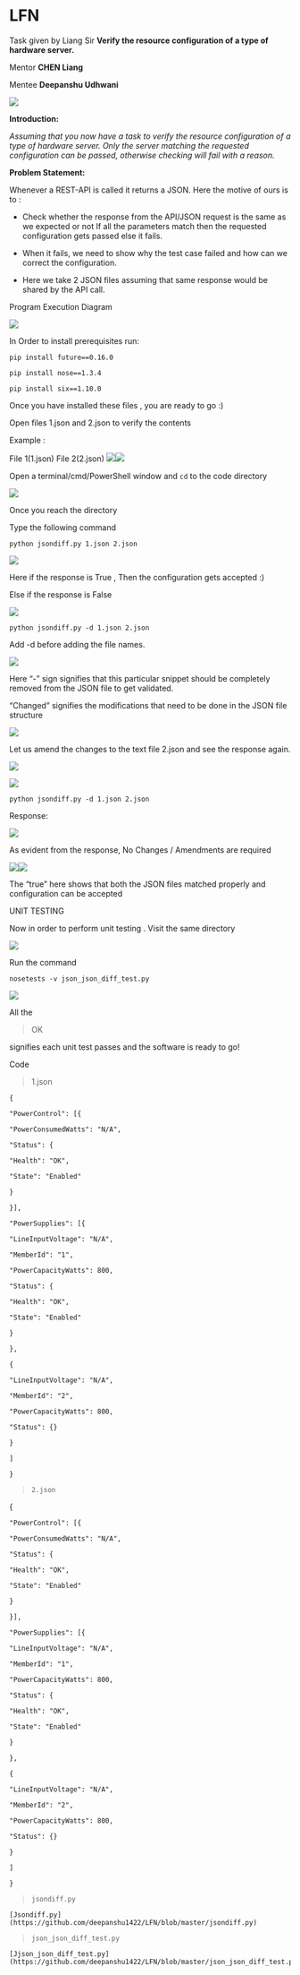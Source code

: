 # LFN
Task given by Liang Sir
**Verify the resource configuration of a type of hardware server.**

Mentor   **CHEN Liang**

Mentee  **Deepanshu Udhwani**

  
  
![](https://lh5.googleusercontent.com/gXC2zP4eYnx6ejy7PCXsUx4wcvEDxp6qo9FlJI0B2VhBXmqCudOvjNMOjyLLCGIK6vDAtlJbWDK-5mencibb6krLSRHUg12b2Nwx7unNLePknVU9oZC3HmYN2LtaWFXux4cIiXn5)  
  
  
  
  
  
  
  

**Introduction:**

*Assuming that you now have a task to verify the resource configuration of a type of hardware server.
Only the server matching the requested configuration can be passed, otherwise checking will fail with a reason.*

  
  
  
  
  
  

**Problem Statement:**

Whenever a REST-API is called it returns a JSON. Here the motive of ours is to :

  

-   Check whether the response from the API/JSON request is the same as we expected or not If all the parameters match then the requested configuration gets passed else it fails.
    

  

-   When it fails, we need to show why the test case failed and how can we correct the configuration.
    

  

-   Here we take 2 JSON files assuming that same response would be shared by the API call.
    

  

Program Execution Diagram

  
![](https://docs.google.com/drawings/u/1/d/ss05DuMtWWiWexZW_EO9Xpw/image?w=573&h=446&rev=1&ac=1&parent=1RN67tygwfQY5_rfpQr5hZ6C1bFB5zBKvfv3JT8elxus)  
  
  
  
  
  
  
  
  
  
  
  
  
  
  
  
  

In Order to install prerequisites run:

  
  

    pip install future==0.16.0
    
    pip install nose==1.3.4
    
    pip install six==1.10.0

  

  
  

Once you have installed these files , you are ready to go :)

  

Open files 1.json and 2.json to verify the contents

Example :

File 1(1.json) File 2(2.json) ![](https://lh5.googleusercontent.com/i6lwsW3z52IRWkOo-3Umo16UysUQCGfWfKB_kf4RRtcKtka2ZjsmWJPXQPhwG5IYxnZExrdM5esnZ9TlCieLofyLYIyztXlsNVKEHpIl2vwzvjz8Kdea1eJYwRvZMnR01ZIGfxND)![](https://lh3.googleusercontent.com/nfAC0pVX77POxPkUfBSDIyWoah78fqSm6x2Yf2zYk-ryuBKdaQMnCGssBxlvIhKXmGx5ukZt-gHCJG332SM38D6dp83ULwtIsmEx0dh0wsoKf1lyukMkrmdDBsZn37KX4VkMM6Pi)

  
  

Open a terminal/cmd/PowerShell window and `cd` to the code directory

  

![](https://lh6.googleusercontent.com/QVnG49ZhQwlubnW7C15flScT7mgccaq8LPnwYD3n06FtatYJzL_O8QdXOxinARfUA7mBKkvi0-EHZSNbx4lP2SP0DOEZ5-0VDW_Hccjzb3Nw-mINQmzKBW2YCuXuBSLvt8yG6JFt)

  

Once you reach the directory

Type the following command

  

    python jsondiff.py 1.json 2.json 

![](https://lh6.googleusercontent.com/5cBnVcxW7yhUW1qUR2F92dHsfRkcaDpvTjqcuuvJk_q-fMTQTkc8Fhrw5ZUPEf27Vzw5bUIyn6NT15qQpR_MQYtMhkbVcDq1p3VXwGn8jKRYixcyejfS7IaGSrNfwIwo35ITfHRb)

  

Here if the response is True , Then the configuration gets accepted :)

  

Else if the response is False

  

![](https://lh6.googleusercontent.com/0IwsdKktAs1JFFILWN0j7XfFtDl3ESVoAbnzXPP2JepWd1lB8A_B_Ghs_OzGgOcs6SMqnKOUUfL49GMnVurT5CPHK8tIopf5faLXOahfGXVoHnXvcYPCoUyQpEPAGkrxel64MPse)

  

    python jsondiff.py -d 1.json 2.json 

Add -d before adding the file names.

  
![](https://lh5.googleusercontent.com/GGHTwTS3WEl2-IinSxJopsR4GjCg_rp4JeqtMBxRObTevGOp821M3IGkC2Ztt_dnJRJj8QbSwxUy6INi-9qrlJm0Vpsm-4fWB05QD8YCHj0nt9j-dHe3Riks0F0ApAvTOHnyRjMp)

Here “-” sign signifies that this particular snippet should be completely removed from the JSON file to get validated.

“Changed” signifies the modifications that need to be done in the JSON file structure

  
  
![](https://lh6.googleusercontent.com/OhGWkv927zgVmmY6Gd5LxFSHUQudJzZ-7WTJ9epZP-uh2T9BKWJVtWqN9O55HYx9w5EBlyjElurQQLR91MT7flOzlKvRj1UknHDEdt1xtcoUGURpfMIgoLkXtH4cOX2Tns7Jo2Lz)  

Let us amend the changes to the text file 2.json and see the response again.

  

![](https://lh3.googleusercontent.com/N-aD5oUUXusehsSCZDS4kUry_Qv2DRm-BBl5I6YtvSMuxa9cRYWvndGxeIXEzS-91EsNs1sqen2DeXixhxLI0WDGXvRJGH8hYmFU-9jJQWfUj2DvP1tprAdwJapTGL46d9cerK1c)

![](https://lh3.googleusercontent.com/09dFAX9H7SRJGxn2zcb4pL9ISZU1aHvXu2zdV3lWbMKcTO0k9AA-znMbSFqcaXddpu4GcvaCulJx-_aH8OM5rO_c6kVVbYYkG0XZbNlSM435yDLawJxgIthLaY5fqvKvD07rvRkS)

    python jsondiff.py -d 1.json 2.json 

  

Response:

  
  
![](https://lh4.googleusercontent.com/Tk1xrGnJCKRvC9zLNcFOpQEgFBj8Q1niUnI6utQS0xf3sZD5FA_7p3AXWSoyz3RoIegfl-TD_tbxfqjR_sOXSbMa2-_BAeMVd_cHaScS4uctrvfRyhoC0XpEldB1Nbruy3FjsXOx)

As evident from the response, No Changes / Amendments are required

  

![](https://lh6.googleusercontent.com/SU75EenGNP5rzvz5uz2V-vttZRsLrLv9aNSdxLaOwHmHrU1WK-14zF3ssuIx87thiGaMBteK2zs_vQreBN-zEHAhcAjSZ-8tPw1BJKdgzUmMkV-IyyUT7Y9GdWHZhhC-tD_i5WTg)![](https://docs.google.com/drawings/u/1/d/sX153mc-iqV5vqctGnQou4g/image?w=62&h=80&rev=2&ac=1&parent=1RN67tygwfQY5_rfpQr5hZ6C1bFB5zBKvfv3JT8elxus)

  
  
  

The “true” here shows that both the JSON files matched properly and configuration can be accepted

  
  

UNIT TESTING

  

Now in order to perform unit testing . Visit the same directory

![](https://lh5.googleusercontent.com/ehTPPu5r4G2KfJtWGOhlcTvX9rj7WLU5R6i49-wCNgcgwN1y60dDsZCzHKvDPFZXymMc90BD8YHl6bsrl_GBlGMmabi7-4KIbPbnytn9TAGwJi71JKHEsSFV3uJZFn1hkF5rdfVN)

  
  

Run the command

    nosetests -v json_json_diff_test.py

  

![](https://lh5.googleusercontent.com/mFHXbG-lxJY6Vx0Qq7eeCF6-2yRmlFWdPrtzu8UglkWWR9CLpEh397nHMsJFfODPFnHnML3nBxFT5Jrkg2qNFdDNFsFdVoeuWOV1leK-zLC_3y3f29wpd1SWWCzVZdQmu7ZqlLwj)

  

All the 

> OK

 signifies each unit test passes and the software is ready to go!


Code 

    

> 1.json

    {
    
    "PowerControl": [{
    
    "PowerConsumedWatts": "N/A",
    
    "Status": {
    
    "Health": "OK",
    
    "State": "Enabled"
    
    }
    
    }],
    
    "PowerSupplies": [{
    
    "LineInputVoltage": "N/A",
    
    "MemberId": "1",
    
    "PowerCapacityWatts": 800,
    
    "Status": {
    
    "Health": "OK",
    
    "State": "Enabled"
    
    }
    
    },
    
    {
    
    "LineInputVoltage": "N/A",
    
    "MemberId": "2",
    
    "PowerCapacityWatts": 800,
    
    "Status": {}
    
    }
    
    ]
    
    }

 
> `2.json`

    

{
    
    "PowerControl": [{
    
    "PowerConsumedWatts": "N/A",
    
    "Status": {
    
    "Health": "OK",
    
    "State": "Enabled"
    
    }
    
    }],
    
    "PowerSupplies": [{
    
    "LineInputVoltage": "N/A",
    
    "MemberId": "1",
    
    "PowerCapacityWatts": 800,
    
    "Status": {
    
    "Health": "OK",
    
    "State": "Enabled"
    
    }
    
    },
    
    {
    
    "LineInputVoltage": "N/A",
    
    "MemberId": "2",
    
    "PowerCapacityWatts": 800,
    
    "Status": {}
    
    }
    
    ]
    
    }

> `jsondiff.py`

    [Jsondiff.py](https://github.com/deepanshu1422/LFN/blob/master/jsondiff.py)

> `json_json_diff_test.py`

    [Jjson_json_diff_test.py](https://github.com/deepanshu1422/LFN/blob/master/json_json_diff_test.py)





    

